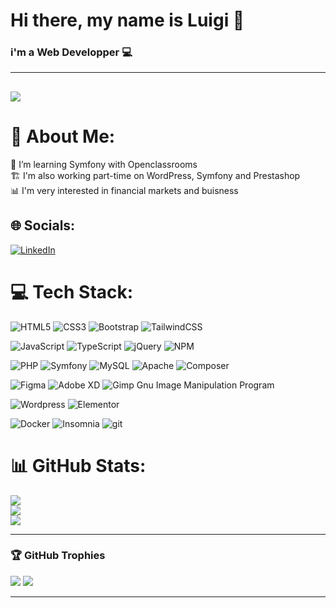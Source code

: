 # Hi there, my name is Luigi 👋
### i'm a Web Developper 💻

---
[![](https://visitcount.itsvg.in/api?id=LuigiG34&icon=0&color=0)](https://visitcount.itsvg.in)
---

# 💫 About Me:
🔭 I’m learning Symfony with Openclassrooms<br>🏗️ I'm also working part-time on WordPress, Symfony and Prestashop<br>📊 I'm very interested in financial markets and buisness


## 🌐 Socials:
[![LinkedIn](https://img.shields.io/badge/LinkedIn-%230077B5.svg?logo=linkedin&logoColor=white)](https://linkedin.com/in/luigi-gdm) 

# 💻 Tech Stack:
![HTML5](https://img.shields.io/badge/HTML5-%23E34F26.svg?style=flat-square&logo=html5&logoColor=white) ![CSS3](https://img.shields.io/badge/CSS3-%231572B6.svg?style=flat-square&logo=css3&logoColor=white) ![Bootstrap](https://img.shields.io/badge/Bootstrap-%23563D7C.svg?style=flat-square&logo=bootstrap&logoColor=white) ![TailwindCSS](https://img.shields.io/badge/TailwindCSS-%2338B2AC.svg?style=flat-square&logo=tailwind-css&logoColor=white) 

![JavaScript](https://img.shields.io/badge/JavaScript-%23323330.svg?style=flat-square&logo=javascript&logoColor=%23F7DF1E) ![TypeScript](https://img.shields.io/badge/TypeScript-%23007ACC.svg?style=flat-square&logo=typescript&logoColor=white) ![jQuery](https://img.shields.io/badge/jQuery-%230769AD.svg?style=flat-square&logo=jquery&logoColor=white) ![NPM](https://img.shields.io/badge/NPM-%23000000.svg?style=flat-square&logo=npm&logoColor=white) 

![PHP](https://img.shields.io/badge/PHP-%23777BB4.svg?style=flat-square&logo=php&logoColor=white) ![Symfony](https://img.shields.io/badge/Symfony-%23000000.svg?style=flat-square&logo=symfony&logoColor=white) ![MySQL](https://img.shields.io/badge/MySQL-%2300f.svg?style=flat-square&logo=mysql&logoColor=white) ![Apache](https://img.shields.io/badge/Apache-%23D42029.svg?style=flat-square&logo=apache&logoColor=white) ![Composer](https://img.shields.io/badge/Composer-000000?style=flat-square&logo=composer&logoColor=white)

![Figma](https://img.shields.io/badge/Figma-%23F24E1E.svg?style=flat-square&logo=figma&logoColor=white) ![Adobe XD](https://img.shields.io/badge/Adobe%20XD-470137?style=flat-square&logo=Adobe%20XD&logoColor=#FF61F6) ![Gimp Gnu Image Manipulation Program](https://img.shields.io/badge/GiMP-657D8B?style=flat-square&logo=gimp&logoColor=FFFFFF)

![Wordpress](https://img.shields.io/badge/Wordpress-00749c?style=flat-square&logo=wordpress&logoColor=white) ![Elementor](https://img.shields.io/badge/Elementor-92003B?style=flat-square&logo=elementor&logoColor=white)

![Docker](https://img.shields.io/badge/Docker-%230db7ed.svg?style=flat-square&logo=docker&logoColor=white) ![Insomnia](https://img.shields.io/badge/Insomnia-black?style=flat-square&logo=insomnia&logoColor=5849BE) ![git](https://img.shields.io/badge/git-f1502f?style=flat-square&logo=git&logoColor=white) 

# 📊 GitHub Stats:
![](https://github-readme-stats.vercel.app/api?username=LuigiG34&theme=dark&hide_border=false&include_all_commits=true&count_private=true)<br/>
![](https://github-readme-streak-stats.herokuapp.com/?user=LuigiG34&theme=dark&hide_border=false)<br/>
![](https://github-readme-stats.vercel.app/api/top-langs/?username=LuigiG34&theme=dark&hide_border=false&include_all_commits=true&count_private=true&layout=compact)

---

### 🏆 GitHub Trophies
![](https://github-profile-trophy.vercel.app/?username=LuigiG34&theme=radical&no-frame=true&no-bg=false&margin-w=4&title=Commits,Issues,PullRequest) ![](https://hacked-github-stat-trophies-master.vercel.app/?username=LuigiG34&theme=radical&no-frame=true&no-bg=false&margin-w=4&title=AllSuperRank,Joined2020,MultiLanguage)


---

<!-- Proudly created with GPRM ( https://gprm.itsvg.in ) -->
